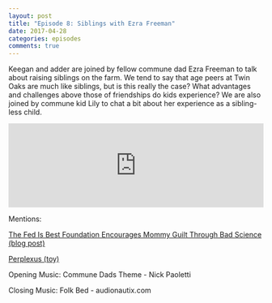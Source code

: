 ```yaml
---
layout: post
title: "Episode 8: Siblings with Ezra Freeman"
date: 2017-04-28
categories: episodes
comments: true
---
```

Keegan and adder are joined by fellow commune dad Ezra Freeman to talk about raising siblings on the farm. We tend to say that age peers at Twin Oaks are much like siblings, but is this really the case? What advantages and challenges above those of friendships do kids experience? We are also joined by commune kid Lily to chat a bit about her experience as a sibling-less child.

<iframe width="100%" height="166" scrolling="no" frameborder="no" src="https://w.soundcloud.com/player/?url=https%3A//api.soundcloud.com/tracks/319908060&amp;color=ff5500&amp;auto_play=false&amp;hide_related=false&amp;show_comments=true&amp;show_user=true&amp;show_reposts=false"></iframe>

Mentions:

[The Fed Is Best Foundation Encourages Mommy Guilt Through Bad Science (blog post)]( http://bit.ly/2pGd7vr)

[Perplexus (toy)](http://amzn.to/2qeKhPM)

Opening Music: Commune Dads Theme - Nick Paoletti

Closing Music: Folk Bed - audionautix.com

